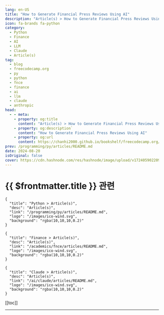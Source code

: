 ```yaml
---
lang: en-US
title: "How to Generate Financial Press Reviews Using AI"
description: "Article(s) > How to Generate Financial Press Reviews Using AI"
icon: fa-brands fa-python
category: 
  - Python
  - Finance
  - AI
  - LLM
  - Claude
  - Article(s)
tag: 
  - blog
  - freecodecamp.org
  - py
  - python
  - fnce
  - finance
  - ai
  - llm
  - claude
  - anthropic
head:
  - - meta:
    - property: og:title
      content: "Article(s) > How to Generate Financial Press Reviews Using AI"
    - property: og:description`
      content: "How to Generate Financial Press Reviews Using AI"
    - property: og:url
      content: https://chanhi2000.github.io/bookshelf/freecodecamp.org/how-to-generate-financial-press-reviews-using-ai.html
prev: /programming/py/articles/README.md
date: 2024-08-20
isOriginal: false
cover: https://cdn.hashnode.com/res/hashnode/image/upload/v1724059022091/7ce2eba8-46ff-4d08-8e56-afa814cb68cc.jpeg
---
```


# {{ $frontmatter.title }} 관련

```component VPCard
{
  "title": "Python > Article(s)",
  "desc": "Article(s)",
  "link": "/programming/py/articles/README.md",
  "logo": "/images/ico-wind.svg",
  "background": "rgba(10,10,10,0.2)"
}
```

```component VPCard
{
  "title": "Finance > Article(s)",
  "desc": "Article(s)",
  "link": "/academics/fnce/articles/README.md",
  "logo": "/images/ico-wind.svg",
  "background": "rgba(10,10,10,0.2)"
}
```

```component VPCard
{
  "title": "Claude > Article(s)",
  "desc": "Article(s)",
  "link": "/ai/claude/articles/README.md",
  "logo": "/images/ico-wind.svg",
  "background": "rgba(10,10,10,0.2)"
}
```

[[toc]]

---

<SiteInfo
  name="How to Generate Financial Press Reviews Using AI"
  desc="In today’s fast-paced business environment, staying informed about the latest developments in your industry is crucial for making strategic decisions. Companies must know market trends, competitor activities, and potential risks to remain competitive..."
  url="https://freecodecamp.org/news/how-to-generate-financial-press-reviews-using-ai/"
  logo="https://cdn.freecodecamp.org/universal/favicons/favicon.ico"
  preview="https://cdn.hashnode.com/res/hashnode/image/upload/v1724059022091/7ce2eba8-46ff-4d08-8e56-afa814cb68cc.jpeg"/>

<!-- TODO: 작성 -->

<!-- 

-->

